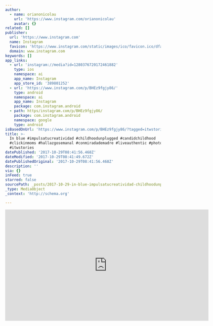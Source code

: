 ```yaml
---
author:
  - name: orianonicolau
    url: 'https://www.instagram.com/orianonicolau'
    avatar: {}
related: []
publisher:
  url: 'https://www.instagram.com'
  name: Instagram
  favicon: 'https://www.instagram.com/static/images/ico/favicon.ico/dfa85bb1fd63.ico'
  domain: www.instagram.com
keywords: []
app_links:
  - url: 'instagram://media?id=1280376720172461882'
    type: ios
    namespace: ai
    app_name: Instagram
    app_store_id: '389801252'
  - url: 'https://www.instagram.com/p/BHEz9fgjy86/'
    type: android
    namespace: ai
    app_name: Instagram
    package: com.instagram.android
  - path: https/instagram.com/p/BHEz9fgjy86/
    package: com.instagram.android
    namespace: google
    type: android
isBasedOnUrl: 'https://www.instagram.com/p/BHEz9fgjy86/?tagged=itwstories'
title: >-
  In blue #impulsatucreatividad #childhoodunplugged #candidchildhood
  #clickinmoms #hallazgosemanal #conmiradademadre #liveauthentic #photooftheday
  #itwstories
datePublished: '2017-10-29T08:41:56.468Z'
dateModified: '2017-10-29T08:41:49.672Z'
datePublishedOriginal: '2017-10-29T08:41:56.468Z'
description: ''
via: {}
inFeed: true
starred: false
sourcePath: _posts/2017-10-29-in-blue-impulsatucreatividad-childhoodunplugged-candidchi.md
_type: MediaObject
_context: 'http://schema.org'

---
```

<iframe src="https://cdn.embedly.com/widgets/media.html?src=https%3A%2F%2Fscontent-iad3-1.cdninstagram.com%2Ft50.2886-16%2F13519831_196013900795468_1153020062_n.mp4&amp;src_secure=1&amp;url=https%3A%2F%2Fwww.instagram.com%2Fp%2FBHEz9fgjy86%2F&amp;image=https%3A%2F%2Fscontent-iad3-1.cdninstagram.com%2Ft51.2885-15%2Fs640x640%2Fe15%2F13437252_1197743863622570_1011749081_n.jpg&amp;key=a715cf41cc93453ca338d350cd26f87b&amp;type=video%2Fmp4&amp;schema=instagram" width="658" height="360" scrolling="no" frameborder="0" allowfullscreen="" style=""></iframe>
